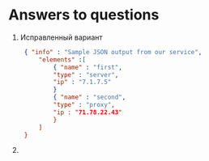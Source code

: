 # Answers to questions

1. Исправленный вариант
   ```json
    { "info" : "Sample JSON output from our service",
        "elements" :[
            { "name" : "first",
            "type" : "server",
            "ip" : "7.1.7.5" 
            }
            { "name" : "second",
            "type" : "proxy",
            "ip : "71.78.22.43"
            }
        ]
    }
   ```
2. 